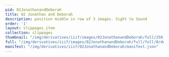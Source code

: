 ```yaml
---
pid: 02JonathanandDeborah
title: 02 Jonathan and Deborah
description: position middle in row of 3 images. Sight to Sound
order: '1'
layout: slippages_item
collection: slippages
thumbnail: "/img/derivatives/iiif/images/02JonathanandDeborah/full/250,/0/default.jpg"
full: "/img/derivatives/iiif/images/02JonathanandDeborah/full/full/0/default.jpg"
manifest: "/img/derivatives/iiif/02JonathanandDeborah/manifest.json"
---
```

